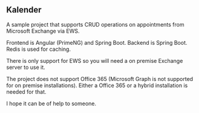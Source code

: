 ## Kalender
A sample project that supports CRUD operations on appointments from Microsoft Exchange via EWS.

Frontend is Angular (PrimeNG) and Spring Boot. Backend is Spring Boot. Redis is used for caching.

There is only support for EWS so you will need a on premise Exchange server to use it. 

The project does not support Office 365 (Microsoft Graph is not supported for on premise installations). Either a Office 365 or a hybrid installation is needed for that.

I hope it can be of help to someone.
